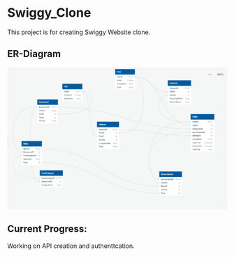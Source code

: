 # Swiggy_Clone
This project is for creating Swiggy Website clone.

## ER-Diagram
![ERD](/Images/SWIGGY_ER.jpeg "ERD")


## Current Progress:
Working on API creation and authenttcation.
